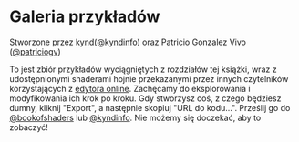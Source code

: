# Galeria przykładów

<p class="gallery_author">Stworzone przez <a href="https://www.kynd.info">kynd</a>(<a href="https://x.com/kyndinfo">@kyndinfo</a>) oraz Patricio Gonzalez Vivo (<a href="https://x.com/patriciogv">@patriciogv</a>)</p>

To jest zbiór przykładów wyciągniętych z rozdziałów tej książki, wraz z udostępnionymi shaderami hojnie przekazanymi przez innych czytelników korzystających z [edytora online](http://editor.thebookofshaders.com/). Zachęcamy do eksplorowania i modyfikowania ich krok po kroku. Gdy stworzysz coś, z czego będziesz dumny, kliknij "Export", a następnie skopiuj "URL do kodu...". Prześlij go do [@bookofshaders](https://x.com/bookofshaders) lub [@kyndinfo](https://x.com/kyndinfo). Nie możemy się doczekać, aby to zobaczyć!
